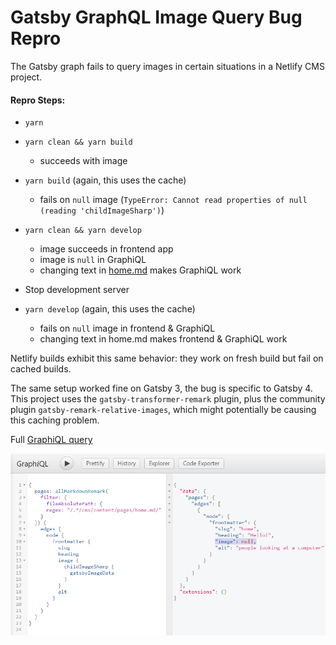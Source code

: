 # Gatsby GraphQL Image Query Bug Repro

The Gatsby graph fails to query images in certain situations in a Netlify CMS project.

#### Repro Steps:

- `yarn`
- `yarn clean && yarn build`
  - succeeds with image
- `yarn build` (again, this uses the cache)

  - fails on `null` image (`TypeError: Cannot read properties of null (reading 'childImageSharp')`)

- `yarn clean && yarn develop`
  - image succeeds in frontend app
  - image is `null` in GraphiQL
  - changing text in [home.md](src/cms/content/pages/home.md) makes GraphiQL work
- Stop development server
- `yarn develop` (again, this uses the cache)
  - fails on `null` image in frontend & GraphiQL
  - changing text in home.md makes frontend & GraphiQL work

Netlify builds exhibit this same behavior: they work on fresh build but fail on cached builds.

The same setup worked fine on Gatsby 3, the bug is specific to Gatsby 4. This project uses the `gatsby-transformer-remark`
plugin, plus the community plugin `gatsby-remark-relative-images`, which might potentially be causing this caching problem.

Full [GraphiQL query](<http://localhost:8000/___graphql?query=%7B%0A%20%20pages%3A%20allMarkdownRemark(%0A%20%20%20%20filter%3A%20%7B%0A%20%20%20%20%20%20fileAbsolutePath%3A%20%7B%0A%20%20%20%20%20%20regex%3A%20%22%2F.*%2Fcms%2Fcontent%2Fpages%2Fhome.md%2F%22%0A%20%20%20%20%7D%0A%20%20%7D)%20%7B%0A%20%20%20%20edges%20%7B%0A%20%20%20%20%20%20node%20%7B%0A%20%20%20%20%20%20%20%20frontmatter%20%7B%0A%20%20%20%20%20%20%20%20%20%20slug%0A%20%20%20%20%20%20%20%20%20%20heading%0A%20%20%20%20%20%20%20%20%20%20image%20%7B%0A%20%20%20%20%20%20%20%20%20%20%20%20childImageSharp%20%7B%0A%20%20%20%20%20%20%20%20%20%20%20%20%20%20gatsbyImageData%0A%20%20%20%20%20%20%20%20%20%20%20%20%7D%0A%20%20%20%20%20%20%20%20%20%20%7D%0A%20%20%20%20%20%20%20%20%20%20alt%0A%20%20%20%20%20%20%20%20%7D%0A%20%20%20%20%20%20%7D%0A%20%20%20%20%7D%0A%20%20%7D%0A%7D>)

![screenshot](./null-image-bug.png)
